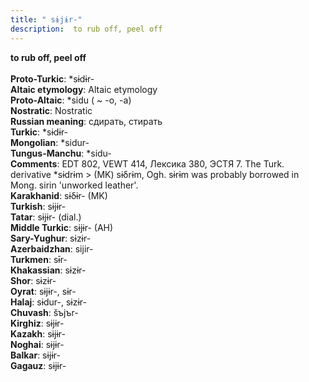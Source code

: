 ```yaml
---
title: " sɨjɨr-"
description:  to rub off, peel off
---
```

<p data-pagefind-weight="0.5">
<strong> to rub off, peel off</strong><br><br>
<strong>Proto-Turkic</strong>:  *sɨdɨr-<br>
<strong>Altaic etymology</strong>:  Altaic etymology<br>
<strong> Proto-Altaic</strong>:  *sidu ( ~ -o, -a)<br>
<strong>Nostratic</strong>:  Nostratic<br>
<strong>Russian meaning</strong>:  сдирать, стирать<br>
<strong>Turkic</strong>:  *sɨdɨr-<br>
<strong>Mongolian</strong>:  *sidur-<br>
<strong>Tungus-Manchu</strong>:  *sidu-<br>
<strong>Comments</strong>:  EDT 802, VEWT 414, Лексика 380, ЭСТЯ 7. The Turk. derivative *sɨdrɨm > (MK) sɨδrɨm, Ogh. sɨrɨm was probably borrowed in Mong. sirin 'unworked leather'.<br>
<strong>Karakhanid</strong>:  sɨδɨr- (MK)<br>
<strong>Turkish</strong>:  sɨjɨr-<br>
<strong>Tatar</strong>:  sɨjɨr- (dial.)<br>
<strong>Middle Turkic</strong>:  sɨjɨr- (AH)<br>
<strong>Sary-Yughur</strong>:  sɨzɨr-<br>
<strong>Azerbaidzhan</strong>:  sijir-<br>
<strong>Turkmen</strong>:  sɨ̄r-<br>
<strong>Khakassian</strong>:  sɨzɨr-<br>
<strong>Shor</strong>:  sɨzɨr-<br>
<strong>Oyrat</strong>:  sɨjɨr-, sɨr-<br>
<strong>Halaj</strong>:  sɨdur-, sɨzɨr-<br>
<strong>Chuvash</strong>:  šъjъr-<br>
<strong>Kirghiz</strong>:  sɨjɨr-<br>
<strong>Kazakh</strong>:  sɨjɨr-<br>
<strong>Noghai</strong>:  sɨjɨr-<br>
<strong>Balkar</strong>:  sɨjɨr-<br>
<strong>Gagauz</strong>:  sɨjɨr-<br>

</p>
